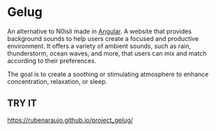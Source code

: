 # Gelug

An alternative to N0isli made in [Angular](https://github.com/angular/angular-cli). A website that provides background sounds to help users create a focused and productive environment. It offers a variety of ambient sounds, such as rain, thunderstorm, ocean waves, and more, that users can mix and match according to their preferences. 

The goal is to create a soothing or stimulating atmosphere to enhance concentration, relaxation, or sleep.

## TRY IT
https://rubenaraujo.github.io/project_gelug/

